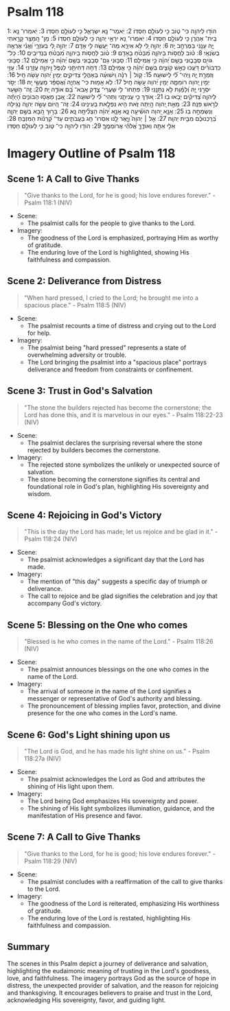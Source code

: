 # Psalm 118
1: הוֹד֣וּ לַיהוָ֣ה כִּי־ ט֑וֹב כִּ֖י לְעוֹלָ֣ם חַסְדּֽוֹ׃
2: יֹֽאמַר־ נָ֥א יִשְׂרָאֵ֑ל כִּ֖י לְעוֹלָ֣ם חַסְדּֽוֹ׃
3: יֹֽאמְרוּ־ נָ֥א בֵֽית־ אַהֲרֹ֑ן כִּ֖י לְעוֹלָ֣ם חַסְדּֽוֹ׃
4: יֹֽאמְרוּ־ נָ֭א יִרְאֵ֣י יְהוָ֑ה כִּ֖י לְעוֹלָ֣ם חַסְדּֽוֹ׃
5: מִֽן־ הַ֭מֵּצַ֥ר קָרָ֣אתִי יָּ֑הּ עָנָ֖נִי בַמֶּרְחָ֣ב יָֽהּ׃
6: יְהוָ֣ה לִ֭י לֹ֣א אִירָ֑א מַה־ יַּעֲשֶׂ֖ה לִ֣י אָדָֽם׃
7: יְהוָ֣ה לִ֭י בְּעֹזְרָ֑י וַ֝אֲנִ֗י אֶרְאֶ֥ה בְשֹׂנְאָֽי׃
8: ט֗וֹב לַחֲס֥וֹת בַּיהוָ֑ה מִ֝בְּטֹ֗חַ בָּאָדָֽם׃
9: ט֗וֹב לַחֲס֥וֹת בַּיהוָ֑ה מִ֝בְּטֹ֗חַ בִּנְדִיבִֽים׃
10: כָּל־ גּוֹיִ֥ם סְבָב֑וּנִי בְּשֵׁ֥ם יְ֝הוָ֗ה כִּ֣י אֲמִילַֽם׃
11: סַבּ֥וּנִי גַם־ סְבָב֑וּנִי בְּשֵׁ֥ם יְ֝הוָ֗ה כִּ֣י אֲמִילַֽם׃
12: סַבּ֤וּנִי כִדְבוֹרִ֗ים דֹּ֭עֲכוּ כְּאֵ֣שׁ קוֹצִ֑ים בְּשֵׁ֥ם יְ֝הוָ֗ה כִּ֣י אֲמִילַֽם׃
13: דַּחֹ֣ה דְחִיתַ֣נִי לִנְפֹּ֑ל וַ֖יהוָ֣ה עֲזָרָֽנִי׃
14: עָזִּ֣י וְזִמְרָ֣ת יָ֑הּ וַֽיְהִי־ לִ֝֗י לִֽישׁוּעָֽה׃
15: ק֤וֹל ׀ רִנָּ֬ה וִֽישׁוּעָ֗ה בְּאָהֳלֵ֥י צַדִּיקִ֑ים יְמִ֥ין יְ֝הוָה עֹ֣שָׂה חָֽיִל׃
16: יְמִ֣ין יְ֭הוָה רוֹמֵמָ֑ה יְמִ֥ין יְ֝הוָה עֹ֣שָׂה חָֽיִל׃
17: לֹֽא אָמ֥וּת כִּי־ אֶֽחְיֶ֑ה וַ֝אֲסַפֵּ֗ר מַֽעֲשֵׂ֥י יָֽהּ׃
18: יַסֹּ֣ר יִסְּרַ֣נִּי יָּ֑הּ וְ֝לַמָּ֗וֶת לֹ֣א נְתָנָֽנִי׃
19: פִּתְחוּ־ לִ֥י שַׁעֲרֵי־ צֶ֑דֶק אָֽבֹא־ בָ֝ם אוֹדֶ֥ה יָֽהּ׃
20: זֶֽה־ הַשַּׁ֥עַר לַיהוָ֑ה צַ֝דִּיקִ֗ים יָבֹ֥אוּ בֽוֹ׃
21: א֭וֹדְךָ כִּ֣י עֲנִיתָ֑נִי וַתְּהִי־ לִ֝֗י לִֽישׁוּעָֽה׃
22: אֶ֭בֶן מָאֲס֣וּ הַבּוֹנִ֑ים הָ֝יְתָ֗ה לְרֹ֣אשׁ פִּנָּֽה׃
23: מֵאֵ֣ת יְ֭הוָה הָ֣יְתָה זֹּ֑את הִ֖יא נִפְלָ֣את בְּעֵינֵֽינוּ׃
24: זֶה־ הַ֭יּוֹם עָשָׂ֣ה יְהוָ֑ה נָגִ֖ילָה וְנִשְׂמְחָ֣ה בֽוֹ׃
25: אָנָּ֣א יְ֭הוָה הוֹשִׁ֘יעָ֥ה נָּ֑א אָֽנָּ֥א יְ֝הוָ֗ה הַצְלִ֘יחָ֥ה נָּֽא׃
26: בָּר֣וּךְ הַ֭בָּא בְּשֵׁ֣ם יְהוָ֑ה בֵּ֝רַֽכְנוּכֶ֗ם מִבֵּ֥ית יְהוָֽה׃
27: אֵ֤ל ׀ יְהוָה֮ וַיָּ֪אֶר לָ֥נוּ אִסְרוּ־ חַ֥ג בַּעֲבֹתִ֑ים עַד־ קַ֝רְנ֗וֹת הַמִּזְבֵּֽחַ׃
28: אֵלִ֣י אַתָּ֣ה וְאוֹדֶ֑ךָּ אֱ֝לֹהַ֗י אֲרוֹמְמֶֽךָּ׃
29: הוֹד֣וּ לַיהוָ֣ה כִּי־ ט֑וֹב כִּ֖י לְעוֹלָ֣ם חַסְדּֽוֹ׃

# Imagery Outline of Psalm 118

## Scene 1: A Call to Give Thanks

> "Give thanks to the Lord, for he is good; his love endures forever." - Psalm 118:1 (NIV)

- Scene:
  - The psalmist calls for the people to give thanks to the Lord.
- Imagery:
  - The goodness of the Lord is emphasized, portraying Him as worthy of gratitude.
  - The enduring love of the Lord is highlighted, showing His faithfulness and compassion.

## Scene 2: Deliverance from Distress

> "When hard pressed, I cried to the Lord; he brought me into a spacious place." - Psalm 118:5 (NIV)

- Scene:
  - The psalmist recounts a time of distress and crying out to the Lord for help.
- Imagery:
  - The psalmist being "hard pressed" represents a state of overwhelming adversity or trouble.
  - The Lord bringing the psalmist into a "spacious place" portrays deliverance and freedom from constraints or confinement.

## Scene 3: Trust in God's Salvation

> "The stone the builders rejected has become the cornerstone; the Lord has done this, and it is marvelous in our eyes." - Psalm 118:22-23 (NIV)

- Scene:
  - The psalmist declares the surprising reversal where the stone rejected by builders becomes the cornerstone.
- Imagery:
  - The rejected stone symbolizes the unlikely or unexpected source of salvation.
  - The stone becoming the cornerstone signifies its central and foundational role in God's plan, highlighting His sovereignty and wisdom.

## Scene 4: Rejoicing in God's Victory

> "This is the day the Lord has made; let us rejoice and be glad in it." - Psalm 118:24 (NIV)

- Scene:
  - The psalmist acknowledges a significant day that the Lord has made.
- Imagery:
  - The mention of "this day" suggests a specific day of triumph or deliverance.
  - The call to rejoice and be glad signifies the celebration and joy that accompany God's victory.

## Scene 5: Blessing on the One who comes

> "Blessed is he who comes in the name of the Lord." - Psalm 118:26 (NIV)

- Scene:
  - The psalmist announces blessings on the one who comes in the name of the Lord.
- Imagery:
  - The arrival of someone in the name of the Lord signifies a messenger or representative of God's authority and blessing.
  - The pronouncement of blessing implies favor, protection, and divine presence for the one who comes in the Lord's name.

## Scene 6: God's Light shining upon us

> "The Lord is God, and he has made his light shine on us." - Psalm 118:27a (NIV)

- Scene:
  - The psalmist acknowledges the Lord as God and attributes the shining of His light upon them.
- Imagery:
  - The Lord being God emphasizes His sovereignty and power.
  - The shining of His light symbolizes illumination, guidance, and the manifestation of His presence and favor.

## Scene 7: A Call to Give Thanks

> "Give thanks to the Lord, for he is good; his love endures forever." - Psalm 118:29 (NIV)

- Scene:
  - The psalmist concludes with a reaffirmation of the call to give thanks to the Lord.
- Imagery:
  - The goodness of the Lord is reiterated, emphasizing His worthiness of gratitude.
  - The enduring love of the Lord is restated, highlighting His faithfulness and compassion.

## Summary

The scenes in this Psalm depict a journey of deliverance and salvation, highlighting the eudaimonic meaning of trusting in the Lord's goodness, love, and faithfulness. The imagery portrays God as the source of hope in distress, the unexpected provider of salvation, and the reason for rejoicing and thanksgiving. It encourages believers to praise and trust in the Lord, acknowledging His sovereignty, favor, and guiding light.